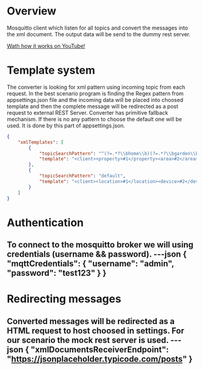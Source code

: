 # Overview
Mosquitto client which listen for all topics and convert the messages into the xml document. The output data will be send to the dummy rest server.

[Wath how it works on YouTube!](https://youtu.be/EqdYlqggDsc)

# Template system
The converter is looking for xml pattern using incoming topic from each request.
In the best scenario program is finding the Regex pattern from appsettings.json file and the incoming data will be placed into choosed template and then the complete message will be redirected as a post request to external REST Server.
Converter has primitive fallback mechanism. If there is no any pattern to choose the default one will be used.
It is done by this part of appsettings.json.
```json
{
    "xmlTemplates": [
        {
            "topicSearchPattern": "^(?=.*?\\bhome\\b)(?=.*?\\bgarden\\b)(?=.*?\\bfountain\\b).*$",
            "template": "<client><property>#1</property><area>#2</area><object>#3</object><measureType>temperature</measureType><measure>#Content</measure></client>"
        },
        {
            "topicSearchPattern": "default",
            "template": "<client><location>#1</location><device>#2</device><type>#3</type><value>#Content</value></client>"
        }
    ]
}
```

# Authentication
To connect to the mosquitto broker we will using credentials (username && password).
---json
{
    "mqttCredentials": {
        "username": "admin",
        "password": "test123"
    }
}
---

# Redirecting messages
Converted messages will be redirected as a HTML request to host choosed in settings.
For our scenario the mock rest server is used.
---json
{
  "xmlDocumentsReceiverEndpoint": "https://jsonplaceholder.typicode.com/posts"
}
---
